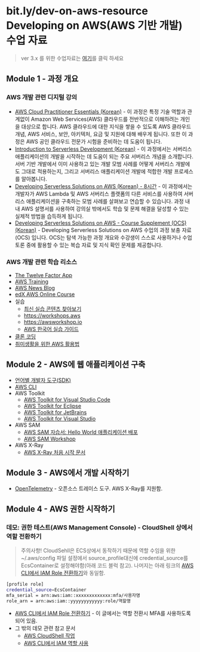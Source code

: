 # bit.ly/dev-on-aws-resource </br> Developing on AWS(AWS 기반 개발) 수업 자료 

> ver 3.x 를 위한 수업자료는 [여기](DevOnAWS_v3.md)를 클릭 하세요

## Module 1 - 과정 개요

### AWS 개발 관련 디지털 강의
  - [AWS Cloud Practitioner Essentials (Korean)](https://explore.skillbuilder.aws/learn/course/external/view/elearning/1928/aws-cloud-practitioner-essentials-korean) - 이 과정은 특정 기술 역할과 관계없이 Amazon Web Services(AWS) 클라우드를 전반적으로 이해하려는 개인을 대상으로 합니다. AWS 클라우드에 대한 지식을 쌓을 수 있도록 AWS 클라우드 개념, AWS 서비스, 보안, 아키텍처, 요금 및 지원에 대해 배우게 됩니다. 또한 이 과정은 AWS 공인 클라우드 전문가 시험을 준비하는 데 도움이 됩니다.
  - [Introduction to Serverless Development (Korean)](https://explore.skillbuilder.aws/learn/course/external/view/elearning/940/introduction-to-serverless-development-korean) - 이 과정에서는 서버리스 애플리케이션의 개발을 시작하는 데 도움이 되는 주요 서버리스 개념을 소개합니다. 서버 기반 개발에서 이미 사용하고 있는 개발 모범 사례를 어떻게 서버리스 개발에도 그대로 적용하는지, 그리고 서버리스 애플리케이션 개발에 적합한 개발 프로세스를 알아봅니다.
  - [Developing Serverless Solutions on AWS (Korean) - 8시간](https://explore.skillbuilder.aws/learn/course/external/view/elearning/10460/developing-serverless-solutions-on-aws-korean) - 이 과정에서는 개발자가 AWS Lambda 및 AWS 서버리스 플랫폼의 다른 서비스를 사용하여 서버리스 애플리케이션을 구축하는 모범 사례를 살펴보고 연습할 수 있습니다. 과정 내내 AWS 설명서를 사용하여 강의실 밖에서도 학습 및 문제 해결을 달성할 수 있는 실제적 방법을 습득하게 됩니다.
  - [Developing Serverless Solutions on AWS - Course Supplement (OCS) (Korean)](https://explore.skillbuilder.aws/learn/course/external/view/elearning/9255/developing-serverless-solutions-on-aws-course-supplement-ocs-korean) - Developing Serverless Solutions on AWS 수업의 과정 보충 자료(OCS) 입니다. OCS는 탐색 가능한 과정 개요와 수강생이 스스로 사용하거나 수업 토론 중에 활용할 수 있는 복습 자료 및 지식 확인 문제를 제공합니다.

### AWS 개발 관련 학습 리소스 
- [The Twelve Factor App](https://12factor.net/ko/)
- [AWS Training](https://aws.training)
- [AWS News Blog](https://aws.amazon.com/ko/blogs/aws/)
- [edX AWS Online Course](https://www.edx.org/school/aws)
- 실습
  - [최신 실습 콘텐츠 찾아보기](https://www.google.com/search?q=aws+workshop)
  - https://workshops.aws
  - https://awsworkshop.io
  - [AWS 한국어 실습 가이드](https://aws.amazon.com/ko/blogs/korea/aws-korean-hands-on-labs-guides/)
- [클론 코딩](https://www.youtube.com/watch?v=yu7GQ4zbTsw)
- [취미생활을 위한 AWS 활용법](https://bit.ly/aws-for-hobby)

## Module 2 - AWS에 웹 애플리케이션 구축

- [언어별 개발자 도구(SDK)](https://aws.amazon.com/ko/tools/)
- [AWS CLI](https://aws.amazon.com/ko/cli/)
- AWS Toolkit
  - [AWS Toolkit for Visual Studio Code](https://aws.amazon.com/visualstudiocode/)
  - [AWS Toolkit for Eclipse](https://aws.amazon.com/ko/eclipse/)
  - [AWS Toolkit for JetBrains](https://docs.aws.amazon.com/ko_kr/toolkit-for-jetbrains/latest/userguide/welcome.html)
  - [AWS Toolkit for Visual Studio](https://docs.aws.amazon.com/ko_kr/toolkit-for-visual-studio/latest/user-guide/welcome.html)
- AWS SAM
  - [AWS SAM 자습서: Hello World 애플리케이션 배포](https://docs.aws.amazon.com/ko_kr/serverless-application-model/latest/developerguide/serverless-getting-started-hello-world.html)
  - [AWS SAM Workshop](https://catalog.us-east-1.prod.workshops.aws/workshops/d21ec850-bab5-4276-af98-a91664f8b161/en-US)
- AWS X-Ray
  - [AWS X-Ray 처음 시작 문서](https://docs.aws.amazon.com/ko_kr/xray/latest/devguide/xray-gettingstarted.html)
 
 ## Module 3 - AWS에서 개발 시작하기
 - [OpenTelemetry](https://opentelemetry.io/) - 오픈소스 트레이스 도구. AWS X-Ray를 지원함.
 
 ## Module 4 - AWS 권한 시작하기
 
 ### 데모: 권한 테스트(AWS Management Console) - CloudShell 상에서 역할 전환하기
   > 주의사항! CloudSehll은 ECS상에서 동작하기 때문에 역할 수임을 위한 ~/.aws/config 파일 설정에서 source_profile대신에 credential_source를EcsContainer로 설정해야함(아래 코드 블럭 참고). 나머지는 아래 링크의 [AWS CLI에서 IAM Role 전환하기](https://dev.classmethod.jp/articles/aws-cli-iam-role-switch-kr/)와 동일함.

```bash
[profile role]
credential_source=EcsContainer
mfa_serial = arn:aws:iam::xxxxxxxxxxxxx:mfa/사용자명 
role_arn = arn:aws:iam::yyyyyyyyyyyy:role/역할명
```
 - [AWS CLI에서 IAM Role 전환하기](https://dev.classmethod.jp/articles/aws-cli-iam-role-switch-kr/) - 이 글에서는 역할 전환시 MFA를 사용하도록 되어 있음.
 - 그 밖의 데모 관련 참고 문서
   - [AWS CloudShell 작업](https://docs.aws.amazon.com/ko_kr/cloudshell/latest/userguide/working-with-cloudshell.html)
   - [AWS CLI에서 IAM 역할 사용](https://docs.aws.amazon.com/ko_kr/cli/latest/userguide/cli-configure-role.html)
 


